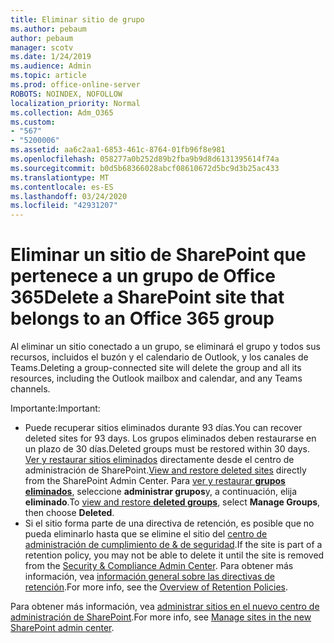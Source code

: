 ```yaml
---
title: Eliminar sitio de grupo
ms.author: pebaum
author: pebaum
manager: scotv
ms.date: 1/24/2019
ms.audience: Admin
ms.topic: article
ms.prod: office-online-server
ROBOTS: NOINDEX, NOFOLLOW
localization_priority: Normal
ms.collection: Adm_O365
ms.custom:
- "567"
- "5200006"
ms.assetid: aa6c2aa1-6853-461c-8764-01fb96f8e981
ms.openlocfilehash: 058277a0b252d89b2fba9b9d8d6131395614f74a
ms.sourcegitcommit: b0d5b68366028abcf08610672d5bc9d3b25ac433
ms.translationtype: MT
ms.contentlocale: es-ES
ms.lasthandoff: 03/24/2020
ms.locfileid: "42931207"
---
```

# <a name="delete-a-sharepoint-site-that-belongs-to-an-office-365-group"></a><span data-ttu-id="15bac-102">Eliminar un sitio de SharePoint que pertenece a un grupo de Office 365</span><span class="sxs-lookup"><span data-stu-id="15bac-102">Delete a SharePoint site that belongs to an Office 365 group</span></span>

<span data-ttu-id="15bac-103">Al eliminar un sitio conectado a un grupo, se eliminará el grupo y todos sus recursos, incluidos el buzón y el calendario de Outlook, y los canales de Teams.</span><span class="sxs-lookup"><span data-stu-id="15bac-103">Deleting a group-connected site will delete the group and all its resources, including the Outlook mailbox and calendar, and any Teams channels.</span></span>
  
<span data-ttu-id="15bac-104">Importante:</span><span class="sxs-lookup"><span data-stu-id="15bac-104">Important:</span></span>

- <span data-ttu-id="15bac-105">Puede recuperar sitios eliminados durante 93 días.</span><span class="sxs-lookup"><span data-stu-id="15bac-105">You can recover deleted sites for 93 days.</span></span> <span data-ttu-id="15bac-106">Los grupos eliminados deben restaurarse en un plazo de 30 días.</span><span class="sxs-lookup"><span data-stu-id="15bac-106">Deleted groups must be restored within 30 days.</span></span> <span data-ttu-id="15bac-107">[Ver y restaurar sitios eliminados](https://admin.microsoft.com/sharepoint?page=recyclebin&modern=true) directamente desde el centro de administración de SharePoint.</span><span class="sxs-lookup"><span data-stu-id="15bac-107">[View and restore deleted sites](https://admin.microsoft.com/sharepoint?page=recyclebin&modern=true) directly from the SharePoint Admin Center.</span></span> <span data-ttu-id="15bac-108">Para [ver y restaurar **grupos eliminados**](https://outlook.office.com/people/group/deleted), seleccione **administrar grupos**y, a continuación, elija **eliminado**.</span><span class="sxs-lookup"><span data-stu-id="15bac-108">To [view and restore **deleted groups**](https://outlook.office.com/people/group/deleted), select **Manage Groups**, then choose **Deleted**.</span></span>
- <span data-ttu-id="15bac-109">Si el sitio forma parte de una directiva de retención, es posible que no pueda eliminarlo hasta que se elimine el sitio del [centro de administración de cumplimiento de & de seguridad](https://protection.office.com/?rfr=AdminCenter#/retention).</span><span class="sxs-lookup"><span data-stu-id="15bac-109">If the site is part of a retention policy, you may not be able to delete it until the site is removed from the [Security & Compliance Admin Center](https://protection.office.com/?rfr=AdminCenter#/retention).</span></span> <span data-ttu-id="15bac-110">Para obtener más información, vea [información general sobre las directivas de retención](https://docs.microsoft.com/office365/securitycompliance/retention-policies#content-in-onedrive-accounts-and-sharepoint-sites).</span><span class="sxs-lookup"><span data-stu-id="15bac-110">For more info, see the [Overview of Retention Policies](https://docs.microsoft.com/office365/securitycompliance/retention-policies#content-in-onedrive-accounts-and-sharepoint-sites).</span></span>
  
<span data-ttu-id="15bac-111">Para obtener más información, vea [administrar sitios en el nuevo centro de administración de SharePoint](https://docs.microsoft.com/sharepoint/manage-sites-in-new-admin-center).</span><span class="sxs-lookup"><span data-stu-id="15bac-111">For more info, see [Manage sites in the new SharePoint admin center](https://docs.microsoft.com/sharepoint/manage-sites-in-new-admin-center).</span></span>
